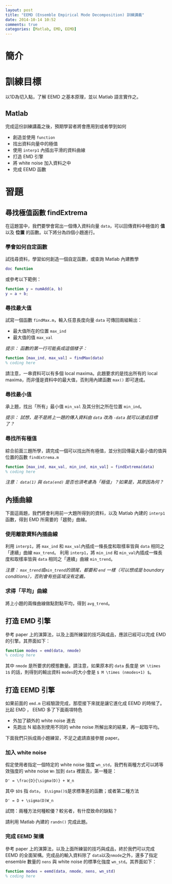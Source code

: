```yaml
---
layout: post
title: "EEMD (Ensemble Empirical Mode Decomposition) 訓練講義"
date: 2014-10-14 10:52
comments: true
categories: [Matlab, EMD, EEMD]
---
```

# 簡介

# 訓練目標
以1D為切入點，了解 EEMD 之基本原理，並以 Matlab 語言實作之。

## Matlab 
完成這份訓練講義之後，預期學習者將會應用到或者學到如何

- 創造並使用 `function`
- 找出資料向量中的極值
- 使用 `interp1` 內插出平滑的資料曲線
- 打造 EMD 引擎
- 將 white noise 加入資料之中
- 完成 EEMD 函數

# 習題

## 尋找極值函數 findExtrema
在這題當中，我們要學會寫出一個傳入資料向量 `data`，可以回傳資料中極值的 **值** 以及 **位置** 的函數。以下將分為四個小題進行。

### 學會如何自定函數
試找尋資料，學習如何創造一個自定函數，或查詢 Matlab 內建教學

``` matlab
doc function
```

或參考以下範例：

``` matlab numAdd.m
function y = numAdd(a, b)
y = a + b;
```

### 尋找最大值
試寫一個函數 `findMax.m`，輸入任意長度向量 `data` 可傳回兩組輸出：

- 最大值所在的位置 `max_ind`
- 最大值的值 `max_val`

*提示： 函數的第一行可能長成這個樣子：*

``` matlab findMax.m
function [max_ind, max_val] = findMax(data)
% coding here
```
請注意，一串資料可以有多個 local maxima。此題要求的是找出所有的 local maxima，而非僅是資料中的最大值，否則用內建函數 `max()` 即可達成。

### 尋找最小值
承上題，找出「所有」最小值 `min_val` 及其分別之所在位置 `min_ind`。

*提示： 試想，是不是將上一題的傳入資料由 `data` 改為 `-data` 就可以達成目標了？*

### 尋找所有極值
綜合前面三題所學，請完成一個可以找出所有極值，並分別回傳最大最小值的值與位置的函數 `findExtrema.m`

``` matlab findExtrema.m
function [max_ind, max_val, min_ind, min_val] = findExtrema(data)
% coding here
```

*注意： `data(1)` 與 `data(end)` 是否也須考慮為「極值」？如果是，其原因為何？*

## 內插曲線
下面這兩題，我們將會利用前一大題所得到的資料，以及 Matlab 內建的 `interp1`函數，得到 EMD 所需要的「趨勢」曲線。

### 使用離散資料內插曲線
利用 `interp1`，將 `max_ind` 和 `max_val`內插成一條長度和取樣率皆與 `data` 相同之「連續」曲線 `max_trend`。
利用 `interp1`，將 `min_ind` 和 `min_val`內插成一條長度和取樣率皆與 `data` 相同之「連續」曲線 `min_trend`。

*注意： `max_trend`或`min_trend`的頭尾，都要和 `end` 一樣（可以想成是 boundary conditions），否則會有些區域沒有定義。*

### 求得「平均」曲線
將上小題的兩條曲線做點對點平均，得到 `avg_trend`。

## 打造 EMD 引擎
參考 paper 上的演算法，以及上面所練習的技巧與成品，應該已經可以完成 EMD 的引擎。其界面如下：

``` matlab emd.m
function modes = emd(data, nmode)
% coding here
```

其中 `nmode` 是所要求的模態數量。請注意，如果原本的 `data` 長度是 `$M \times 1$` 的話，則得到的輸出資料 `modes`的大小會是 `$ M \times (nmodes+1) $`。

## 打造 EEMD 引擎
如果前面的 `emd.m` 已經驗證完成，那麼接下來就是讓它進化成 EEMD 的時候了。比起 EMD ， EEMD 多了下面兩項特色

- 外加了額外的 white noise 進去
- 先跑出 N 組各別使用不同的 white noise 所解出來的結果，再一起取平均。

下面我們只拆成兩小題練習，不足之處請直接參閱 paper。

### 加入 white noise
假定使用者指定一個特定的 white noise 強度 `wn_std`，我們有兩種方式可以將等效強度的 white noise `Wn` 加到 `data` 裡面去，第一種是：

```mathjax 
D' = \frac{D}{\sigma(D)} + W_n
```

其中 `$D$` 指 `data`， `$\sigma()$`是求標準差的函數；或者第二種方法

```mathjax 
D' = D + \sigma(D)W_n
```

試問：兩種方法何種較優？較劣者，有什麼致命的缺點？

請利用 Matlab 內建的 `randn()` 完成此題。

### 完成 EEMD 架構
參考 paper 上的演算法，以及上面所練習的技巧與成品，終於我們可以完成 EEMD 的全面架構。完成品的輸入資料除了 `data`以及`nmode`之外，還多了指定 ensemble 數量的 `nens` 與 white noise 的標準化強度 `wn_std`。其界面如下：

``` matlab eemd.m
function modes = eemd(data, nmode, nens, wn_std)
% coding here
```
